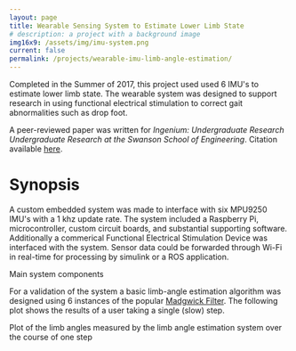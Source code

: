 ```yaml
---
layout: page
title: Wearable Sensing System to Estimate Lower Limb State
# description: a project with a background image
img16x9: /assets/img/imu-system.png
current: false
permalink: /projects/wearable-imu-limb-angle-estimation/
---
```


Completed in the Summer of 2017, this project used used 6 IMU's to estimate lower limb state. The wearable system was designed to support research in using functional electrical stimulation to correct gait abnormalities such as drop foot.

A peer-reviewed paper was written for *Ingenium: Undergraduate Research Undergraduate Research at the Swanson School of Engineering*. Citation available <a href="/publications/">here</a>.

# Synopsis

A custom embedded system was made to interface with six MPU9250 IMU's with a 1 khz update rate. The system included a Raspberry Pi, microcontroller, custom circuit boards, and substantial supporting software. Additionally a commerical Functional Electrical Stimulation Device was interfaced with the system. Sensor data could be forwarded through Wi-Fi in real-time for processing by simulink or a ROS application.

<div class="img_row">
    <img class="col three left" src="{{ site.baseurl }}/assets/img/imu-system.png" alt="" title="IMU System Overview"/>
</div>
<div class="col three caption">
    Main system components
</div>


For a validation of the system a basic limb-angle estimation algorithm was designed using 6 instances of the popular <a href="http://x-io.co.uk/open-source-imu-and-ahrs-algorithms/">Madgwick Filter</a>. The following plot shows the results of a user taking a single (slow) step.

<div class="img_row">
    <img class="col three left" src="{{ site.baseurl }}/assets/img/imu-plot.png" alt="" title="Plot of the limb angles measured by the limb angle estimation system"/>
</div>
<div class="col three caption">
    Plot of the limb angles measured by the limb angle estimation system over the course of one step
</div>
